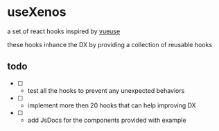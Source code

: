 # useXenos

a set of react hooks inspired by [vueuse](https://vueuse.org/)

these hooks inhance the DX by providing a collection of reusable hooks

## todo

- [ ] - test all the hooks to prevent any unexpected behaviors
- [ ] - implement more then 20 hooks that can help improving DX
- [ ] - add JsDocs for the components provided with example
